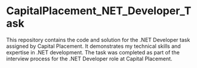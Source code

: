 # CapitalPlacement_NET_Developer_Task
This repository contains the code and solution for the .NET Developer task assigned by Capital Placement. It demonstrates my technical skills and expertise in .NET development. The task was completed as part of the interview process for the .NET Developer role at Capital Placement.
